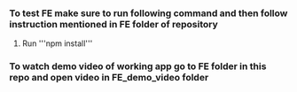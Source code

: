 ### To test FE make sure to run following command and then follow instruction mentioned in FE folder of repository
1. Run '''npm install'''

### To watch demo video of working app go to FE folder in this repo and open video in FE_demo_video folder

